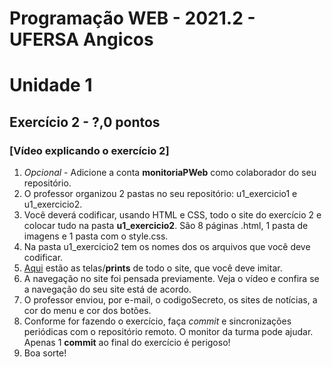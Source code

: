 # Programação WEB - 2021.2 - UFERSA Angicos
# Unidade 1

## Exercício 2 - ?,0 pontos
### [Vídeo explicando o exercício 2]
1. _Opcional_ - Adicione a conta **monitoriaPWeb** como colaborador do seu repositório.
2. O professor organizou 2 pastas no seu repositório: u1_exercicio1 e u1_exercicio2.
3. Você deverá codificar, usando HTML e CSS, todo o site do exercício 2 e colocar tudo na pasta **u1_exercicio2**. São 8 páginas .html, 1 pasta de imagens e 1 pasta com o style.css.
4. Na pasta u1_exercicio2 tem os nomes dos os arquivos que você deve codificar.
5. [Aqui](telasDoSite) estão as telas/**prints** de todo o site, que você deve imitar.
6. A navegação no site foi pensada previamente. Veja o vídeo e confira se a navegação do seu site está de acordo.
7. O professor enviou, por e-mail, o codigoSecreto, os sites de notícias, a cor do menu e cor dos botões.
8. Conforme for fazendo o exercício, faça _commit_ e sincronizações periódicas com o repositório remoto. O monitor da turma pode ajudar. Apenas 1 **commit** ao final do exercício é perigoso!
9. Boa sorte!
